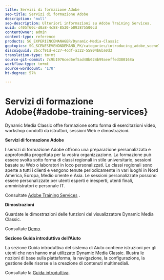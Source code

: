 ```yaml
---
title: Servizi di formazione Adobe
seo-title: Servizi di formazione Adobe
description: 'null'
seo-description: Ulteriori informazioni su Adobe Training Services.
uuid: c405f60c-d0a8-4c88-8530-b093875500cd
contentOwner: admin
content-type: reference
products: SG_EXPERIENCEMANAGER/Dynamic-Media-Classic
geptopics: SG_SCENESEVENONDEMAND_PK/categories/introducing_adobe_scene7
discoiquuid: 2bccf91d-ec27-4cdf-a322-55804b6ba0d3
translation-type: tm+mt
source-git-commit: 7c9b1976ced6ef5ad48b624b99aeeffed380168a
workflow-type: tm+mt
source-wordcount: '170'
ht-degree: 57%

---
```



# Servizi di formazione Adobe{#adobe-training-services}

Dynamic Media Classic offre formazione sotto forma di esercitazioni video, workshop condotti da istruttori, sessioni Web e dimostrazioni.

**Servizi di formazione Adobe**

I servizi di formazione Adobe offrono una preparazione personalizzata e approfondita progettata per la vostra organizzazione. La formazione può essere svolta sotto forma di classi regionali in stile universitario, sessioni basate su Web o laboratori in loco personalizzati. Le classi regionali sono aperte a tutti i clienti e vengono tenute periodicamente in vari luoghi in Nord America, Europa, Medio oriente e Asia. Le sessioni personalizzate possono essere personalizzate per utenti esperti e inesperti, utenti finali, amministratori e personale IT.

Consultate [Adobe Training Services](https://training.adobe.com/training.html) [](https://www.adobe.com/go/learn_sc7_trainingrequest_en).

**Dimostrazioni**

Guardate le dimostrazioni delle funzioni del visualizzatore Dynamic Media Classic.

Consultate [Demo](https://www.adobe.com/solutions/web-experience-management/rich-media-assets-demos.html).

**Sezione Guida introduttiva dell’Aiuto**

La sezione Guida introduttiva del sistema di Aiuto contiene istruzioni per gli utenti che non hanno mai utilizzato Dynamic Media Classic. Illustra le nozioni di base sulla piattaforma, la navigazione, la configurazione, la gestione delle risorse e la creazione di contenuti multimediali. 

Consultate la [Guida introduttiva](dmc-platform-overview.md).